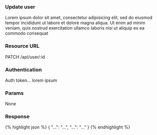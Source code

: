 ### Update user

Lorem ipsum dolor sit amet, consectetur adipisicing elit, sed do eiusmod tempor incididunt ut labore et dolore magna aliqua. Ut enim ad minim veniam, quis nostrud exercitation ullamco laboris nisi ut aliquip ex ea commodo consequat

### Resource URL

PATCH /api/user/:id

### Authentication

Auth token... lorem ipsum

### Params

None

### Response


{% highlight json %}
{
  "...": "...",
  "...": "..."
}
{% endhighlight %}
